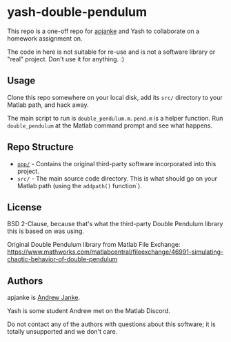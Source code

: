 # yash-double-pendulum

This repo is a one-off repo for [apjanke](https://apjanke.net) and Yash to collaborate on a homework assignment on.

The code in here is not suitable for re-use and is not a software library or "real" project. Don't use it for anything. :)

## Usage

Clone this repo somewhere on your local disk, add its `src/` directory to your Matlab path, and hack away.

The main script to run is `double_pendulum.m`. `pend.m` is a helper function. Run `double_pendulum` at the Matlab command prompt and see what happens.

## Repo Structure

* [`opp/`](https://www.youtube.com/watch?v=idx3GSL2KWs) - Contains the original third-party software incorporated into this project.
* `src/` - The main source code directory. This is what should go on your Matlab path (using the `addpath()` function`).

## License

BSD 2-Clause, because that's what the third-party Double Pendulum library this is based on was using.

Original Double Pendulum library from Matlab File Exchange: <https://www.mathworks.com/matlabcentral/fileexchange/46991-simulating-chaotic-behavior-of-double-pendulum>

## Authors

apjanke is [Andrew Janke](https://apjanke.net).

Yash is some student Andrew met on the Matlab Discord.

Do not contact any of the authors with questions about this software; it is totally unsupported and we don't care.

